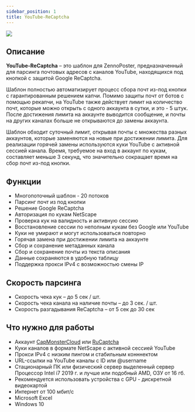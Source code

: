 ```yaml
---
sidebar_position: 1
title: YouTube-ReCaptcha
---
```


![](/img/youtube-recaptcha.png)

## Описание

**YouTube-ReCaptcha** – это шаблон для ZennoPoster, предназначенный для парсинга почтовых адресов с каналов YouTube, находящихся под кнопкой с защитой Google ReCaptcha. 

Шаблон полностью автоматизирует процесс сбора почт из-под кнопки с гарантированным решением капчи. Помимо защиты почт от ботов с помощью рекапчи, на YouTube также действует лимит на количество почт, которые можно открыть с одного аккаунта в сутки, и это - 5 штук. После достижения лимита на аккаунте выводится сообщение, и почты на других каналах больше не открываются до замены аккаунта.

Шаблон обходит суточный лимит, открывая почты с множества разных аккаунтов, которые заменяются на новые при достижении лимита. Для реализации горячей замены используются куки YouTube с активной сессией канала. Время, требуемое на вход в аккаунт по кукам, составляет меньше 3 секунд, что значительно сокращает время на сбор почт из-под кнопки.

## Функции

- Многопоточный шаблон - 20 потоков
- Парсинг почт из под кнопки
- Решение Google ReCaptcha
- Авторизация по кукам NetScape
- Проверка кук на валидность и активную сессию
- Восстановление сессии по неполным кукам без Google или YouTube
- Куки не умирают и могут использоваться повторно
- Горячая замена при достижении лимита на аккаунте
- Сбор и сохранение метаданных канала
- Сбор и сохранение почты из текста описания
- Данные сохраняются в удобную таблицу
- Поддержка прокси IPv4 с возможностью смены IP

## Скорость парсинга

- Скорость чека кук – до 5 сек / шт.
- Скорость чека канала на наличие почты – до 3 сек. / шт.
- Скорость разгадывания ReCaptcha – от 5 сек до 30 сек

## Что нужно для работы

- Аккаунт [CapMonsterCloud](https://capmonster.cloud/) или [RuCaptcha](https://rucaptcha.com/)
- Куки каналов в формате NetScape с активной сессией YouTube
- Прокси IPv4 с низким пингом и стабильным конннектом
- URL-ссылки на YouTube каналы с ID или @username
- Стационарный ПК или физический сервер выделенный сервер Процессор Intel i7 2019 г. и лучше или подобный AMD, ОЗУ от 16 гб.
- Рекомендуется использовать устройства с GPU - дискретной видеокартой
- Интернет от 100 мбит/с
- Microsoft Excel
- Windows 10
